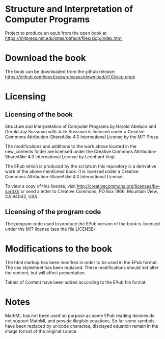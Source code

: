 # Structure and Interpretation of Computer Programs

Project to produce an epub from the open book at
https://mitpress.mit.edu/sites/default/files/sicp/index.html

# Download the book
The book can be downloaded from the github release: https://github.com/leovt/scip/releases/download/v1.0/sicp.epub

# Licensing

## Licensing of the book
Structure and Interpretation of Computer Programs by Harold Abelson and Gerald Jay Sussman with Julie Sussman 
is licensed under a Creative Commons Attribution-ShareAlike 4.0 International License by the MIT Press. 

The modifications and additions to the work above located in the new_contents folder are licensed under the 
Creative Commons Attribution-ShareAlike 4.0 International License by Leonhard Vogt

The EPub which is produced by the scripts in this repository is a derivative work of the above mentioned book.
It is licensed under a Creative Commons Attribution-ShareAlike 4.0 International License. 

To view a copy of this license, visit http://creativecommons.org/licenses/by-sa/4.0/ or send a letter to Creative Commons, PO Box 1866, Mountain View, CA 94042, USA.

## Licensing of the program code
The program code used to produce the EPub version of the book is licensed under the MIT license (see the file LICENSE)

# Modifications to the book
The html markup has been modified in order to be used in the EPub format.
The css stylesheet has been replaced.
These modifications should not alter the content, but will affect presentation.

Tables of Content have been added according to the EPub file format.

# Notes
MathML has not been used on purpose as some EPub reading devices do not support MathML and provide illegible equations.
So far some symbols have been replaced by unicode charactes, displayed equation remain in the image format of the original source. 
